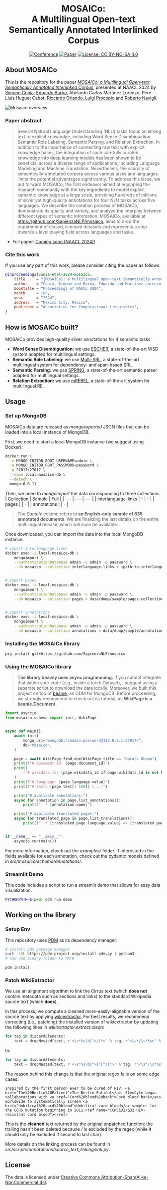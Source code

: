 <div align="center">
    
# MOSAICo:</br>A Multilingual Open-text Semantically Annotated Interlinked Corpus

[![Conference](http://img.shields.io/badge/NAACL-2024-4b44ce.svg)](https://2024.naacl.org/)
[![Paper](http://img.shields.io/badge/paper-ACL--anthology-B31B1B.svg)]()
[![License: CC BY-NC-SA 4.0](https://img.shields.io/badge/License-CC%20BY--NC--SA%204.0-lightgrey.svg)](https://creativecommons.org/licenses/by-nc-sa/4.0/)

</div>

## About MOSAICo
This is the repository for the paper [*MOSAICo: a Multilingual Open-text Semantically Annotated Interlinked Corpus*](), presented at NAACL 2024 by [Simone Conia](https://c-simone.github.io/), [Edoardo Barba](https://edobobo.github.io/), Abelardo Carlos Martinez Lorenzo, Pere-Lluís Huguet Cabot, [Riccardo Orlando](https://riccardorlando.xyz/), [Luigi Procopio](https://poccio.github.io/) and [Roberto Navigli](https://www.diag.uniroma1.it/navigli/).

![Mosaico overview](mosaico_overview.png "Mosaico Overview")

### Paper abstract
> Several Natural Language Understanding (NLU) tasks focus on linking text to explicit knowledge, including Word Sense Disambiguation, Semantic Role Labeling, Semantic Parsing, and Relation Extraction.
In addition to the importance of connecting raw text with explicit knowledge bases, the integration of such carefully curated knowledge into deep learning models has been shown to be beneficial across a diverse range of applications, including Language Modeling and Machine Translation. Nevertheless, the scarcity of semantically-annotated corpora across various tasks and languages limits the potential advantages significantly. To address this issue, we put forward MOSAICo, the first endeavor aimed at equipping the research community with the key ingredients to model explicit semantic knowledge at a large scale, providing hundreds of millions of silver yet high-quality annotations for four NLU tasks across five languages. We describe the creation process of MOSAICo, demonstrate its quality and variety, and analyze the interplay between different types of semantic information. MOSAICo, available at https://github.com/SapienzaNLP/mosaico, aims to drop the requirement of closed, licensed datasets and represents a step towards a level playing field across languages and tasks.

* Full paper: [Coming soon (NAACL 2024)!]()

### Cite this work
If you use any part of this work, please consider citing the paper as follows:

```bibtex
@inproceedings{conia-etal-2024-mosaico,
    title     = "{MOSAICo}: a Multilingual Open-text Semantically Annotated Interlinked Corpus",
    author    = "Conia, Simone and Barba, Edoardo and Martinez Lorenzo, Abelardo Carlos and Huguet Cabot, Pere-Lluis and Orlando, Riccardo and Procopio, Luigi and Navigli, Roberto",
    booktitle = "Proceedings of NAACL 2024",
    month     = jun,
    year      = "2024",
    address   = "Mexico City, Mexico",
    publisher = "Association for Computational Linguistics",
}
```

## How is MOSAICo built?
MOSAICo provides high-quality silver annotations for 4 semantic tasks:
* **Word Sense Disambiguation:** we use [ESCHER](https://github.com/SapienzaNLP/esc), a state-of-the-art WSD system adapted for multilingual settings.
* **Semantic Role Labeling:** we use [Multi-SRL](https://github.com/SapienzaNLP/multi-srl), a state-of-the-art multilingual system for dependency- and span-based SRL.
* **Semantic Parsing:** we use [SPRING](https://github.com/SapienzaNLP/spring), a state-of-the-art semantic parser adapted for multilingual settings.
* **Relation Extraction:** we use [mREBEL](https://github.com/Babelscape/rebel?tab=readme-ov-file#REDFM), a state-of-the-art system for multilingual RE.

## Usage

### Set up MongoDB

MOSAICo data are released as *mongoexported* JSON files that can be loaded into a local instance of MongoDB.

First, we need to start a local MongoDB instance (we suggest using Docker):
```bash
docker run \
  -e MONGO_INITDB_ROOT_USERNAME=admin \
  -e MONGO_INITDB_ROOT_PASSWORD=password \
  -p 27017:27017 \
  --name local-mosaico-db \
  --detach \
  mongo:6.0.11
```

Then, we need to *mongoimport* the data corresponding to three collections.
| Collection | Sample | Full |
| --- | --- | --- |
| interlanguage-links | - | - |
| pages | | - |
| annotations | | - |

> The *Sample* column refers to **an English-only sample of 835 annotated documents**. We are finalizing the last details on the entire multilingual release, which will soon be available.

Once downloaded, you can import the data into the local MongoDB instance.
```bash
# import interlanguage links
docker exec -i local-mosaico-db \
    mongoimport \
    --authenticationDatabase admin -u admin -p password \
    --db mosaico --collection interlanguage-links < <path-to-interlanguage-links.collection.json>


# import pages
docker exec -i local-mosaico-db \
    mongoimport \
    --authenticationDatabase admin -u admin -p password \
    --db mosaico --collection pages < data/dump/sample/pages.collection.json


# import annotations
docker exec -i local-mosaico-db \
    mongoimport \
    --authenticationDatabase admin -u admin -p password \
    --db mosaico --collection annotations < data/dump/sample/annotations.collection.json
```


### Installing the MOSAICo library

```bash
pip install git+https://github.com/SapienzaNLP/mosaico
```

### Using the MOSAICo library

> **The library heavily uses async programming.** If you cannot integrate that within your code (e.g., inside a torch.Dataset), I suggest using a separate script to download the data locally. Moreover, we built this project on top of [beanie](https://beanie-odm.dev/), an ODM for MongoDB. Before proceeding, we strongly recommend to check out its tutorial, as **WikiPage is a beanie.Document**.

```python
import asyncio
from mosaico.schema import init, WikiPage


async def main():
    await init(
        mongo_uri="mongodb://admin:password@127.0.0.1:27017/",
        db="mosaico",
    )

    page = await WikiPage.find_one(WikiPage.title == "Barack Obama")
    print(f"# document id: {page.document_id}")
    print(
        f"# wikidata id: {page.wikidata_id if page.wikidata_id is not None else '<not available>'}"
    )
    print(f"# language: {page.language.value}")
    print(f"# text: {page.text[: 100]} [...]")

    print("# available annotations:")
    async for annotation in page.list_annotations():
        print(f"  * {annotation.name}")

    print("# available translated pages:")
    async for translated_page in page.list_translations():
        print(f"  * {translated_page.language.value} => {translated_page.document_id}")


if __name__ == "__main__":
    asyncio.run(main())
```

For more information, check out the *examples/* folder. If interested in the fields available for each annotation, check out the pydantic models defined in *src/mosaico/schema/annotations/*.

### Streamlit Demo

This code includes a script to run a streamlit demo that allows for easy data visualization.

```bash
PYTHONPATH=$(pwd) pdm run demo
```

## Working on the library

### Setup Env

This repository uses [PDM](https://pdm-project.org/en/latest/) as its dependency manager.

```bash
# install pdm package manager
curl -sSL https://pdm-project.org/install-pdm.py | python3 -
# and add binary folder to PATH

pdm install
```

### Patch WikiExtractor

We use an alignment algorithm to link the Cirrus text (which **does not** contain metadata such as sections and links) to the standard Wikipedia source text (which **does**).

In this process, we compute a cleaned more-easily-alignable version of the source text by applying [wikiextractor](https://github.com/attardi/wikiextractor). For best results,
we recommend correcting (i.e., patching) the installed version of wikiextractor by updating the following lines in *wikiextractor.extract:clean*:
```python
for tag in discardElements:
    text = dropNested(text, r'<\s*%s\b[^>/]*>' % tag, r'<\s*/\s*%s>' % tag)
```
to:
```python
for tag in discardElements:
    text = dropNested(text, r'<\s*%s\b[^>]*[^/]*>' % tag, r'<\s*/\s*%s>' % tag)
```

The reason behind this change is that the original regex fails on some edge cases:
```
Inspired by the first person ever to be cured of HIV, <a href="The%20Berlin%20Patient">The Berlin Patient</a>, StemCyte began collaborations with <a href="Cord%20blood%20bank">Cord blood bank</a>s worldwide to systematically screen <a href="Umbilical%20cord%20blood">Umbilical cord blood</a> samples for the CCR5 mutation beginning in 2011.<ref name="CCR5Δ32/Δ32 HIV-resistant cord blood"></ref>
```
This is the **cleaned** text returned by the original unpatched function: the trailing *<ref>* hasn't been deleted because */* is excluded by the regex (while it should only be excluded if second to last char).


More details on the linking process can be found in *src/scripts/annotations/source_text_linking/link.py*.

## License
The data is licensed under [Creative Commons Attribution-ShareAlike-NonCommercial 4.0](https://creativecommons.org/licenses/by-nc-sa/4.0/).
